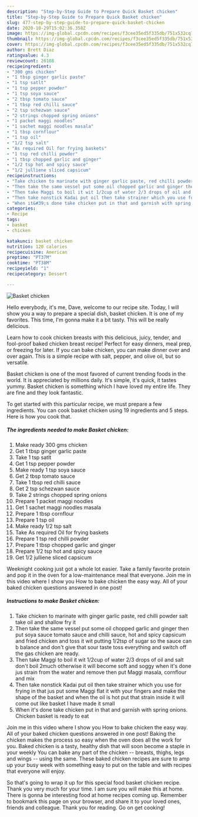 ```yaml
---
description: "Step-by-Step Guide to Prepare Quick Basket chicken"
title: "Step-by-Step Guide to Prepare Quick Basket chicken"
slug: 477-step-by-step-guide-to-prepare-quick-basket-chicken
date: 2020-10-29T15:02:36.358Z
image: https://img-global.cpcdn.com/recipes/f3cee35ed5f335db/751x532cq70/basket-chicken-recipe-main-photo.jpg
thumbnail: https://img-global.cpcdn.com/recipes/f3cee35ed5f335db/751x532cq70/basket-chicken-recipe-main-photo.jpg
cover: https://img-global.cpcdn.com/recipes/f3cee35ed5f335db/751x532cq70/basket-chicken-recipe-main-photo.jpg
author: Brett Diaz
ratingvalue: 4.3
reviewcount: 26108
recipeingredient:
- "300 gms chicken"
- "1 tbsp ginger garlic paste"
- "1 tsp satlt"
- "1 tsp pepper powder"
- "1 tsp soya sauce"
- "2 tbsp tomato sauce"
- "1 tbsp red chilli sauce"
- "2 tsp schezwan sauce"
- "2 strings chopped spring onions"
- "1 packet maggi noodles"
- "1 sachet maggi noodles masala"
- "1 tbsp cornflour"
- "1 tsp oil"
- "1/2 tsp salt"
- "As required Oil for frying baskets"
- "1 tsp red chilli powder"
- "1 tbsp chopped garlic and ginger"
- "1/2 tsp hot and spicy sauce"
- "1/2 julliene sliced capsicum"
recipeinstructions:
- "Take chicken to marinate with ginger garlic paste, red chilli powder salt take oil and shallow fry it"
- "Then take the same vessel put some oil chopped garlic and ginger then put soya sauce tomato sauce and chilli sauce, hot and spicy capsicum and fried chicken and toss it wit putting 1/2tsp of sugar so the sauce can b balance and don&#39;t give that sour taste toss everything and switch off the gas chicken are ready."
- "Then take Maggi to boil it wit 1/2cup of water 2/3 drops of oil and salt don&#39;t boil 2much otherwise it will become soft and soggy when it&#39;s done jus strain from the water and remove then put Maggi masala, cornflour and mix"
- "Then take nonstick Kadai put oil then take strainer which you use for frying in that jus put some Maggi flat it with your fingers and make the shape of the basket and when the oil is hot put that strain inside it will come out like basket I have made it small"
- "When it&#39;s done take chicken put in that and garnish with spring onions. Chicken basket is ready to eat"
categories:
- Recipe
tags:
- basket
- chicken

katakunci: basket chicken 
nutrition: 120 calories
recipecuisine: American
preptime: "PT37M"
cooktime: "PT38M"
recipeyield: "1"
recipecategory: Dessert

---
```



![Basket chicken](https://img-global.cpcdn.com/recipes/f3cee35ed5f335db/751x532cq70/basket-chicken-recipe-main-photo.jpg)

Hello everybody, it's me, Dave, welcome to our recipe site. Today, I will show you a way to prepare a special dish, basket chicken. It is one of my favorites. This time, I'm gonna make it a bit tasty. This will be really delicious.

Learn how to cook chicken breasts with this delicious, juicy, tender, and fool-proof baked chicken breast recipe! Perfect for easy dinners, meal prep, or freezing for later. If you can bake chicken, you can make dinner over and over again. This is a simple recipe with salt, pepper, and olive oil, but so versatile.

Basket chicken is one of the most favored of current trending foods in the world. It is appreciated by millions daily. It's simple, it's quick, it tastes yummy. Basket chicken is something which I have loved my entire life. They are fine and they look fantastic.


To get started with this particular recipe, we must prepare a few ingredients. You can cook basket chicken using 19 ingredients and 5 steps. Here is how you cook that.

<!--inarticleads1-->

##### The ingredients needed to make Basket chicken:

1. Make ready 300 gms chicken
1. Get 1 tbsp ginger garlic paste
1. Take 1 tsp satlt
1. Get 1 tsp pepper powder
1. Make ready 1 tsp soya sauce
1. Get 2 tbsp tomato sauce
1. Take 1 tbsp red chilli sauce
1. Get 2 tsp schezwan sauce
1. Take 2 strings chopped spring onions
1. Prepare 1 packet maggi noodles
1. Get 1 sachet maggi noodles masala
1. Prepare 1 tbsp cornflour
1. Prepare 1 tsp oil
1. Make ready 1/2 tsp salt
1. Take As required Oil for frying baskets
1. Prepare 1 tsp red chilli powder
1. Prepare 1 tbsp chopped garlic and ginger
1. Prepare 1/2 tsp hot and spicy sauce
1. Get 1/2 julliene sliced capsicum


Weeknight cooking just got a whole lot easier. Take a family favorite protein and pop it in the oven for a low-maintenance meal that everyone. Join me in this video where I show you How to bake chicken the easy way. All of your baked chicken questions answered in one post! 

<!--inarticleads2-->

##### Instructions to make Basket chicken:

1. Take chicken to marinate with ginger garlic paste, red chilli powder salt take oil and shallow fry it
1. Then take the same vessel put some oil chopped garlic and ginger then put soya sauce tomato sauce and chilli sauce, hot and spicy capsicum and fried chicken and toss it wit putting 1/2tsp of sugar so the sauce can b balance and don&#39;t give that sour taste toss everything and switch off the gas chicken are ready.
1. Then take Maggi to boil it wit 1/2cup of water 2/3 drops of oil and salt don&#39;t boil 2much otherwise it will become soft and soggy when it&#39;s done jus strain from the water and remove then put Maggi masala, cornflour and mix
1. Then take nonstick Kadai put oil then take strainer which you use for frying in that jus put some Maggi flat it with your fingers and make the shape of the basket and when the oil is hot put that strain inside it will come out like basket I have made it small
1. When it&#39;s done take chicken put in that and garnish with spring onions. Chicken basket is ready to eat


Join me in this video where I show you How to bake chicken the easy way. All of your baked chicken questions answered in one post! Baking the chicken makes the process so easy when the oven does all the work for you. Baked chicken is a tasty, healthy dish that will soon become a staple in your weekly You can bake any part of the chicken -- breasts, thighs, legs and wings -- using the same. These baked chicken recipes are sure to amp up your busy week with something easy to put on the table and with recipes that everyone will enjoy. 

So that's going to wrap it up for this special food basket chicken recipe. Thank you very much for your time. I am sure you will make this at home. There is gonna be interesting food at home recipes coming up. Remember to bookmark this page on your browser, and share it to your loved ones, friends and colleague. Thank you for reading. Go on get cooking!
